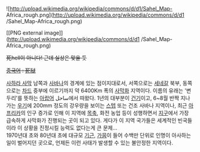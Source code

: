![http://upload.wikimedia.org/wikipedia/commons/d/d1/Sahel_Map-
Africa_rough.png](http://upload.wikimedia.org/wikipedia/commons/d/d1
/Sahel_Map-Africa_rough.png)

[[PNG external image]](http://upload.wikimedia.org/wikipedia/commons/d/d1
/Sahel_Map-Africa_rough.png)

<del>死hell이 아니다! 근데 실상은 맞을 듯</del>

<del>[중국어](%EC%A4%91%EA%B5%AD%EC%96%B4.md) : [死](%EC%A3%BD%EC%9D%8C.md)[狱](%ED%97%AC%EA%B2%8C%EC%9D%B4%ED%8A%B8.md)</del>

[사하라 사막](%EC%82%AC%ED%95%98%EB%9D%BC%20%EC%82%AC%EB%A7%89.md) 남쪽과
[사바나](%EC%82%AC%EB%B0%94%EB%82%98.md)의 경계에 있는 점이지대로서, 서쪽으로는
[세네갈](%EC%84%B8%EB%84%A4%EA%B0%88.md) 북부, 동쪽으로는
[차드](%EC%B0%A8%EB%93%9C.md) 중부에 이르기까지 약 6400Km 폭의
[사막화](%EC%82%AC%EB%A7%89%ED%99%94.md) 지역이다. 이름의 유래는 '변두리'를 뜻하는
[아랍어](%EC%95%84%EB%9E%8D%EC%96%B4.md) ساحل에서 따왔다. 1년의 대부분이
[건기](%EA%B1%B4%EA%B8%B0.md)이고, 6~8월 반짝 지나가는 [우기](%EC%9A%B0%EA%B8%B0.md)에
200mm 정도의 강우량을 보이는 [스텝](%EC%8A%A4%ED%85%9D.md) 또는 건조 사바나 지역이나, 최근
[아프리카](%EC%95%84%ED%94%84%EB%A6%AC%EC%B9%B4.md)의 인구 증가로 인해 이 지역에
[목축](%EB%AA%A9%EC%B6%95.md), 화전 농업 등이 성행하면서
[지구](%EC%A7%80%EA%B5%AC.md)에서 가장 급속하게 사막화가 진행되는 곳이 되고 있다. 게다가 이 지역 국가들은
세계적인 빈국들이라 이 상황을 진정시킬 능력도 없다는게 큰 문제...  
1970년대 초와 80년대 초에 대규모 [기근](%EA%B8%B0%EA%B7%BC.md),
[가뭄](%EA%B0%80%EB%AD%84.md)이 들어 수백만 단위로 인명이 아사하는 일이 벌어지던 곳으로, 언제든 이런 사태가
발생할 수 있는 불안정한 지역이다.

